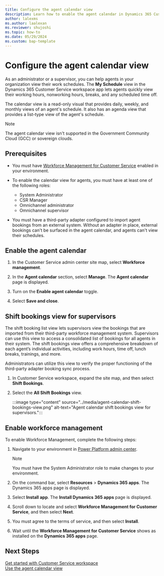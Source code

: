 ```yaml
---
title: Configure the agent calendar view
description: Learn how to enable the agent calendar in Dynamics 365 Customer Service admin center.
author: lalexms
ms.author: laalexan
ms.reviewer: shujoshi
ms.topic: how-to
ms.date: 05/29/2024
ms.custom: bap-template
---
```


# Configure the agent calendar view

As an administrator or a supervisor, you can help agents in your organization view their work schedules. The **My Schedule** view in the Dynamics 365 Customer Service workspace app lets agents quickly view their working hours, nonworking hours, breaks, and any scheduled time off.

The calendar view is a read-only visual that provides daily, weekly, and monthly views of an agent's schedule. It also has an agenda view that provides a list-type view of the agent's schedule.

> [!Note]
> The agent calendar view isn't supported in the Government Community Cloud (GCC) or sovereign clouds.

## Prerequisites

- You must have [Workforce Management for Customer Service](#enable-workforce-management) enabled in your environment.

- To enable the calendar view for agents, you must have at least one of the following roles:

  - System Administrator
  - CSR Manager
  - Omnichannel administrator
  - Omnichannel supervisor

- You must have a third-party adapter configured to import agent bookings from an external system. Without an adapter in place, external bookings can't be surfaced in the agent calendar, and agents can't view their schedules.

## Enable the agent calendar

1. In the Customer Service admin center site map, select **Workforce management**.

1. In the **Agent calendar** section, select **Manage**. The **Agent calendar** page is displayed.

1. Turn on the **Enable agent calendar** toggle.

1. Select **Save and close**.

## Shift bookings view for supervisors

The shift booking list view lets supervisors view the bookings that are imported from their third-party workforce management system. Supervisors can use this view to access a consolidated list of bookings for all agents in their system. The shift bookings view offers a comprehensive breakdown of each agent’s individual activities, including work hours, time off, lunch breaks, trainings, and more. 

Administrators can utilize this view to verify the proper functioning of the third-party adapter booking sync process.

1. In Customer Service workspace, expand the site map, and then select **Shift Bookings**.
   
1. Select the **All Shift Bookings** view.

   :::image type="content" source="../media/agent-calendar-shift-bookings-view.png" alt-text="Agent calendar shift bookings view for supervisors.":::

## Enable workforce management

To enable Workforce Management, complete the following steps:

1. Navigate to your environment in [Power Platform admin center](https://admin.powerplatform.microsoft.com/).

     > [!Note]
     > You must have the System Administrator role to make changes to your environment.
   
1. On the command bar, select **Resources** > **Dynamics 365 apps**. The Dynamics 365 apps page is displayed.
   
1. Select **Install app**. The **Install Dynamics 365 apps** page is displayed.
   
1. Scroll down to locate and select **Workforce Management for Customer Service**, and then select **Next**.
   
1. You must agree to the terms of service, and then select **Install**.
   
1. Wait until the **Workforce Management for Customer Service** shows as installed on the **Dynamics 365 apps** page.

## Next Steps

[Get started with Customer Service workspace](../implement/csw-overview.md)  
[Use the agent calendar view](../use/use-agent-calendar.md)

